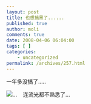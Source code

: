 ```yaml
---
layout: post
title: 也想搞黑了......
published: true
author: moli
comments: true
date: 2008-04-06 06:04:00
tags: [ ]
categories:
    - uncategorized
permalink: /archives/257.html
---
```

一年多没搞了&#8230;..

![][1]&#8230;&nbsp;&nbsp;&nbsp; 连流光都不熟悉了&#8230;

 [1]: http://img.baidu.com/hi/face/i_f08.gif